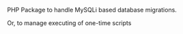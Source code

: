 PHP Package to handle MySQLi based database migrations.

Or, to manage executing of one-time scripts